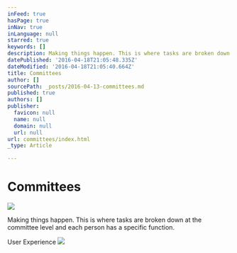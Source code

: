 ```yaml
---
inFeed: true
hasPage: true
inNav: true
inLanguage: null
starred: true
keywords: []
description: Making things happen. This is where tasks are broken down at the committee level and each person has a specific function.
datePublished: '2016-04-18T21:05:48.335Z'
dateModified: '2016-04-18T21:05:40.664Z'
title: Committees
author: []
sourcePath: _posts/2016-04-13-committees.md
published: true
authors: []
publisher:
  favicon: null
  name: null
  domain: null
  url: null
url: committees/index.html
_type: Article

---
```

# Committees
![](https://the-grid-user-content.s3-us-west-2.amazonaws.com/bd128752-ab4d-4ba1-a0c7-416b7fd32a7f.png)

Making things happen. This is where tasks are broken down at the committee level and each person has a specific function.

User Experience ![](https://the-grid-user-content.s3-us-west-2.amazonaws.com/61aeb5f7-6b22-42e1-8f1e-c946551c2d75.jpg)